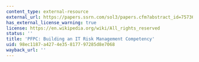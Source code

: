 ```yaml
---
content_type: external-resource
external_url: https://papers.ssrn.com/sol3/papers.cfm?abstract_id=757362
has_external_license_warning: true
license: https://en.wikipedia.org/wiki/All_rights_reserved
status: ''
title: 'PFPC: Building an IT Risk Management Competency'
uid: 98ec1187-a427-4e35-8177-97285d8e7068
wayback_url: ''
---
```

